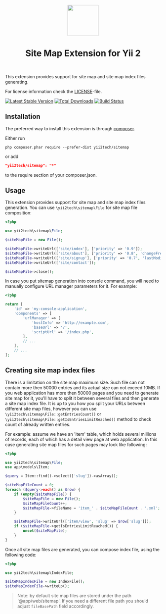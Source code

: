 <p align="center">
    <a href="https://github.com/yii2tech" target="_blank">
        <img src="https://avatars2.githubusercontent.com/u/12951949" height="100px">
    </a>
    <h1 align="center">Site Map Extension for Yii 2</h1>
    <br>
</p>

This extension provides support for site map and site map index files generating.

For license information check the [LICENSE](LICENSE.md)-file.

[![Latest Stable Version](https://poser.pugx.org/yii2tech/sitemap/v/stable.png)](https://packagist.org/packages/yii2tech/sitemap)
[![Total Downloads](https://poser.pugx.org/yii2tech/sitemap/downloads.png)](https://packagist.org/packages/yii2tech/sitemap)
[![Build Status](https://travis-ci.org/yii2tech/sitemap.svg?branch=master)](https://travis-ci.org/yii2tech/sitemap)


Installation
------------

The preferred way to install this extension is through [composer](http://getcomposer.org/download/).

Either run

```
php composer.phar require --prefer-dist yii2tech/sitemap
```

or add

```json
"yii2tech/sitemap": "*"
```

to the require section of your composer.json.


Usage
-----

This extension provides support for site map and site map index files generation.
You can use `\yii2tech\sitemap\File` for site map file composition:

```php
<?php

use yii2tech\sitemap\File;

$siteMapFile = new File();

$siteMapFile->writeUrl(['site/index'], ['priority' => '0.9']);
$siteMapFile->writeUrl(['site/about'], ['priority' => '0.8', 'changeFrequency' => File::CHECK_FREQUENCY_WEEKLY]);
$siteMapFile->writeUrl(['site/signup'], ['priority' => '0.7', 'lastModified' => '2015-05-07']);
$siteMapFile->writeUrl(['site/contact']);

$siteMapFile->close();
```

In case you put sitemap generation into console command, you will need to manually configure URL manager
parameters for it. For example:

```php
<?php

return [
    'id' => 'my-console-application',
    'components' => [
        'urlManager' => [
            'hostInfo' => 'http://example.com',
            'baseUrl' => '/',
            'scriptUrl' => '/index.php',
        ],
        // ...
    ],
    // ...
];
```


## Creating site map index files <span id="creating-site-map-index-files"></span>

There is a limitation on the site map maximum size. Such file can not contain more then 50000 entries and its
actual size can not exceed 10MB. If you web application has more then 50000 pages and you need to generate
site map for it, you'll have to split it between several files and then generate a site map index file.
It is up to you how you split your URLs between different site map files, however you can use `\yii2tech\sitemap\File::getEntriesCount()`
or `\yii2tech\sitemap\File::getIsEntriesLimitReached()` method to check count of already written entries.

For example: assume we have an 'item' table, which holds several millions of records, each of which has a detail
view page at web application. In this case generating site map files for such pages may look like following:

```php
<?php

use yii2tech\sitemap\File;
use app\models\Item;

$query = Item::find()->select(['slug'])->asArray();

$siteMapFileCount = 0;
foreach ($query->each() as $row) {
    if (empty($siteMapFile)) {
        $siteMapFile = new File();
        $siteMapFileCount++;
        $siteMapFile->fileName = 'item_' . $siteMapFileCount . '.xml';
    }

    $siteMapFile->writeUrl(['item/view', 'slug' => $row['slug']]);
    if ($siteMapFile->getIsEntriesLimitReached()) {
        unset($siteMapFile);
    }
}
```

Once all site map files are generated, you can compose index file, using the following code:

```php
<?php

use yii2tech\sitemap\IndexFile;

$siteMapIndexFile = new IndexFile();
$siteMapIndexFile->writeUp();
```

> Note: by default site map files are stored under the path '@app/web/sitemap'. If you need a different file path
  you should adjust `fileBasePath` field accordingly.
